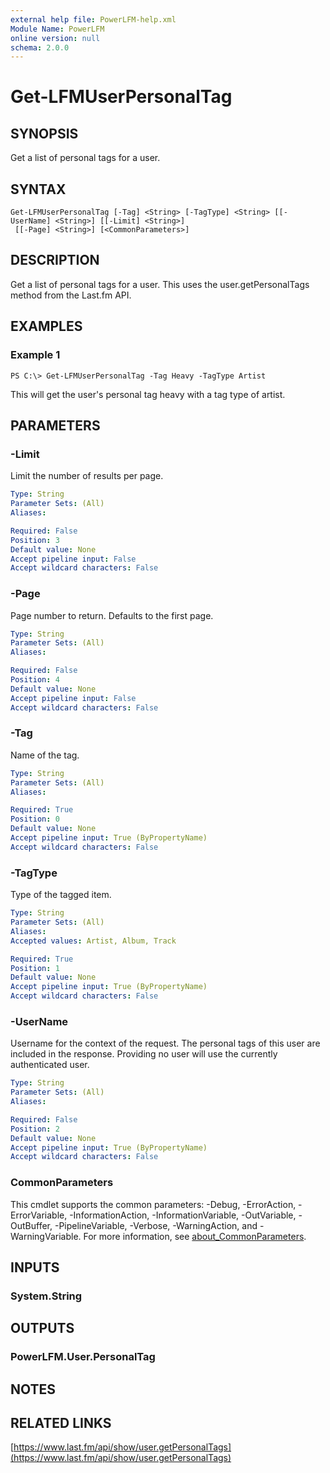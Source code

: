 ```yaml
---
external help file: PowerLFM-help.xml
Module Name: PowerLFM
online version: null
schema: 2.0.0
---
```


# Get-LFMUserPersonalTag

## SYNOPSIS

Get a list of personal tags for a user.

## SYNTAX

```text
Get-LFMUserPersonalTag [-Tag] <String> [-TagType] <String> [[-UserName] <String>] [[-Limit] <String>]
 [[-Page] <String>] [<CommonParameters>]
```

## DESCRIPTION

Get a list of personal tags for a user. This uses the user.getPersonalTags method from the Last.fm API.

## EXAMPLES

### Example 1

```text
PS C:\> Get-LFMUserPersonalTag -Tag Heavy -TagType Artist
```

This will get the user's personal tag heavy with a tag type of artist.

## PARAMETERS

### -Limit

Limit the number of results per page.

```yaml
Type: String
Parameter Sets: (All)
Aliases:

Required: False
Position: 3
Default value: None
Accept pipeline input: False
Accept wildcard characters: False
```

### -Page

Page number to return. Defaults to the first page.

```yaml
Type: String
Parameter Sets: (All)
Aliases:

Required: False
Position: 4
Default value: None
Accept pipeline input: False
Accept wildcard characters: False
```

### -Tag

Name of the tag.

```yaml
Type: String
Parameter Sets: (All)
Aliases:

Required: True
Position: 0
Default value: None
Accept pipeline input: True (ByPropertyName)
Accept wildcard characters: False
```

### -TagType

Type of the tagged item.

```yaml
Type: String
Parameter Sets: (All)
Aliases:
Accepted values: Artist, Album, Track

Required: True
Position: 1
Default value: None
Accept pipeline input: True (ByPropertyName)
Accept wildcard characters: False
```

### -UserName

Username for the context of the request. The personal tags of this user are included in the response. Providing no user will use the currently authenticated user.

```yaml
Type: String
Parameter Sets: (All)
Aliases:

Required: False
Position: 2
Default value: None
Accept pipeline input: True (ByPropertyName)
Accept wildcard characters: False
```

### CommonParameters

This cmdlet supports the common parameters: -Debug, -ErrorAction, -ErrorVariable, -InformationAction, -InformationVariable, -OutVariable, -OutBuffer, -PipelineVariable, -Verbose, -WarningAction, and -WarningVariable. For more information, see [about\_CommonParameters](http://go.microsoft.com/fwlink/?LinkID=113216).

## INPUTS

### System.String

## OUTPUTS

### PowerLFM.User.PersonalTag

## NOTES

## RELATED LINKS

[https://www.last.fm/api/show/user.getPersonalTags](https://www.last.fm/api/show/user.getPersonalTags)

